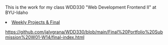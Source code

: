 <!--# WDD330-->
<!--# jalvgrana.github.io-->
<p>This is the work for my class  WDD330 "Web Development Frontend II" at BYU-Idaho</p>

<li><a href="https://jalvgrana.github.io/WDD330/main/Final%20Portfolio%20Submission%20W01-W14/final-index.html" target="_blank">Weekly Projects & Final</a</li>

https://github.com/jalvgrana/WDD330/blob/main/Final%20Portfolio%20Submission%20W01-W14/final-index.html
